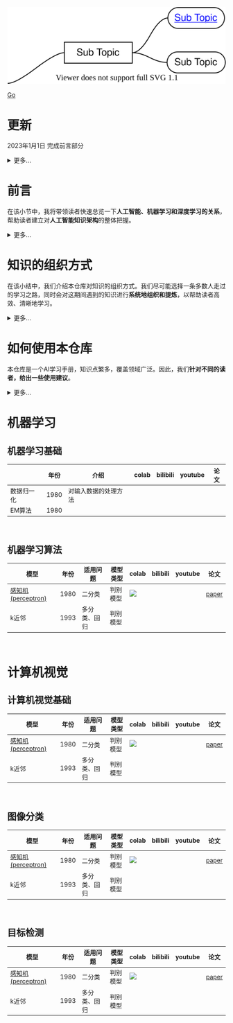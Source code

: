 <a href ="https://viewer.diagrams.net/?tags=%7B%7D&highlight=0000ff&edit=_blank&layers=1&nav=1&title=%E6%9C%BA%E5%99%A8%E5%AD%A6%E4%B9%A0.drawio#R7VjbcpswEP0aHpMBhO3k0df0oZl06mbyLGADqoVEhTB2vr4SiJsvcZ02zWSSTB7Ys9qVtGf3DNhC02RzI3Aa3%2FIQqOXa4cZCM8t1Hc91Lf1vh9sKuaqBSJCwguwWWJInMJE1mpMQMoNVkOScSpL2wYAzBoHsYVgIXvSXPXIa9oAUR7AHLANM99EHEsq4vsWoxb8AieJ6Z2d4XXl8HKwiwXNm9mOcQeVJcJ3G3DGLcciLDoTmFpoKzmX1lGymQHVZ%2BxVbHPE2RxbA5J8E2NcX%2FvTO5w%2FJfbx8uthcDZOvF%2BaCa0xzU4pl7ivgB09JYM4tt3WZiphIWKY40HahWsFCk1gmVFmOeizrAHo7W1lYBIboQWlSEjFlBOq4IBSwBiGJomBsHAkJQ73RJJOCrxoedGKcS55VubSZqRMQFinLU5YUAAtFeIU4Brnl6xZgUMxDRXh9k9HEcoe%2Fcl35CTSOBrLQuONnksjtd6BYEs7mB1a709bIJBZyrDvySLqqQQ7GAgtfGJlBlOgu6Abq0eosCXKxVtT0Vlijmd52k%2BKyfZ0y7W5TmT7TbMGmA5kmuwGegBRbtcR4PdvM%2Fra2UWUXncnyKijuDJU7NPNsZjlqMrdNrR5MX5%2FR41d7Pb7X2NDpjmOE98hFs5KODmkNUpOhCmq3hT9RXpU5Anl6UPVBnyVBlOde93XtUElN6DdOdOPU5CG0Q97A66fIeC4CMFE7xDTHOMTVfQbizv%2Bp1du1KfaBHtEbStiqcsVSav0f613cRVEUlz4mYX4Z8KSE3FPMO17npqZVXiJnzpvJmf0pZ2fK2SNnsq6MZ%2Bwpp1yUnCNb%2FS0WZymdfu2gFKcZhM%2BOnokZILs3Qmho7%2BnfyP4n%2BqfMzlidIYnO4B1oYiU1pzXxpHY63v8RT2%2Fg9MVzN8W7Es%2FOS%2BqneH4Q8VTfdSCxT5vqrkAGsSnl6ymme92fm1qeuorpvq1iNnf9EIpZf7O%2BvmLuvG7W39V%2FrZjKbD%2Btq%2BXtTxdo%2Fhs%3D" onclick="return ! window.open(this.href);">
<img src="机器学习.svg">
</a>

<a href="http://stackoverflow.com" target="_blank">Go</a>



# 更新
2023年1月1日 完成前言部分
<details close>
<summary>更多...</summary>
2022年12月30日 新建仓库
</details>


# 前言
在该小节中，我将带领读者快速总览一下**人工智能、机器学习和深度学习的关系**，帮助读者建立对**人工智能知识架构**的整体把握。
<details close>
<summary>更多...</summary>
<p align="center">
    <img src="./imgs/difference_between_ai__machine_learning_and_deep_learning2.png"
         title="https://blogs.nvidia.com/blog/2016/07/29/whats-difference-artificial-intelligence-machine-learning-deep-learning-ai/"
         width="70%" />
</p>

<p align="center">
    <img src="./imgs/difference_between_ai__machine_learning_and_deep_learning.png"
         title="https://www.designnews.com/electronics-test/4-reasons-use-artificial-intelligence-your-next-embedded-design"
         width="70%" />
</p>
</br>   

**人工智能**：所有让计算机去模仿人类行为的技术，让机器具备人类的智慧。(Human Intelligence Exhibited by Machines)  
>回到1956年夏天的会议上，那些人工智能先驱的梦想是建造复杂的机器，由新兴的计算机实现，拥有与人类智能相同的特征。这就是我们所认为的“通用人工智能”(General AI)的概念——拥有我们所有感官(甚至更多)、所有理性，并像我们一样思考的神奇机器。  
你已经在电影中无数次看到这些机器，比如终结者。通用人工智能机器一直出现在电影和科幻小说中是有原因的，因为我们做不到，至少现在不行。   
我们所能做的就是“狭义人工智能”(Narrow AI)。这些技术能够像人类一样完成特定的任务，甚至比人类做得更好，比如下围棋(AlphaGo)。  
PS：[北京通用人工智能研究院](https://baike.baidu.com/item/%E5%8C%97%E4%BA%AC%E9%80%9A%E7%94%A8%E4%BA%BA%E5%B7%A5%E6%99%BA%E8%83%BD%E7%A0%94%E7%A9%B6%E9%99%A2/55726794?fr=aladdin)(2020年成立)在研究具有自主的感知、认知、决策、学习、执行和社会协作能力，符合人类情感、伦理与道德观念的通用智能体。

</br>      

**机器学习**：机器学习是实现人工智能的一种方法。(An Approach to Achieve Artificial Intelligence)  
>它不需要人类显示地(explicitly)编程去告诉计算机如何去做，而是使用大量的数据和算法进行训练，使其能够学习如何执行任务。

</br>   

**深度学习**：深度学习是实现机器学习的一门技术。(A Technique for Implementing Machine Learning)  
> 从最早简单的[感知机](https://en.wikipedia.org/wiki/Perceptron)(perceptron,1958)，到[多层感知机](https://en.wikipedia.org/wiki/Multilayer_perceptron)(Multilayer Perceptron,1961)，再到[LeNet](https://en.wikipedia.org/wiki/LeNet)(1998)，最后到[AlexNet](https://en.wikipedia.org/wiki/AlexNet)(2012)，研究者发现，随着网络层数的增加，模型的效果可以得到十分显著的提升（AlexNet在ImageNet竞赛中将错误率降到了15.3%，远低于第二名的26.2%）。  
从此，这种网络层数非常深的模型得到了越来越多研究者的青睐，时至今日(2022.12)AlexNet的引用量已经达到了12w。  
之所以叫**深度**(deep)，主要由于研究者在设计网络模型的过程中，使用了很多的神经网络层(Neural network layer)以取得更佳的效果，我们把这种使用了很多网络层堆叠来构建、训练网络的机器学习技术称为**深度学习**。  

</br>
下面再展示一张比较流行的韦恩图，也许能进一步帮助你建立更清晰的知识层级：
<p align="center">
    <img src="./imgs/Relationship_between_artificial_intelligence_machine_learning_neural_network_and_deep_learning.jpg"
         title="https://twitter.com/DataScienceDojo/status/1557140164861902856"
         width="70%"/>
</p>
机器学习是一个范围宽阔、内容繁多、应用广泛的领域，并不存在(至少现在不存在)一个统一的理论体系涵盖所有内容[李航]。比如在上图中:

> Artificial intelligence下的Natural language processing(**自然语言处理**,NLP)就是一个抽象程度很高的任务，其子任务可以包括**自然语言理解**(Natural Language Understanding)和**自然语言推理**(Natural Language Inference)等。  
> Machine learning中的Linear regression又是一个具体的算法。  
> Deep learning中的CNN又是一类技术的统称。  

这个问题对很多AI学习、从业者造成了困扰，但我们必须面对这个现实。

那么本仓库中，该如何对这个纷繁的大知识树进行组织梳理呢？不同的人群又该如何使用本仓库呢？
</details>

# 知识的组织方式
在该小结中，我们介绍本仓库对知识的组织方式。我们尽可能选择一条多数人走过的学习之路，同时会对这期间遇到的知识进行**系统地组织和提炼**，以帮助读者高效、清晰地学习。

<details close>
<summary>更多...</summary>
由于AI领域不存在统一的理论体系，当我们听到别人说到某个专业名词时，能知道其表达的含义就足够了。

其实参考大部分AI从业者的学习路径就是一个不错的选择。俗话说，世界上本没有路，走的人多了也便成了路。这样，无论是在面试中、还是和同学同事交流中都不会引起太大的歧义。

国内比较流行的AI资料有[《机器学习》(周志华著)](https://item.jd.com/12762673.html)、[《统计学习方法》(李航著)](https://item.jd.com/12522197.html)、[Andrew Ng的Coursera课程](https://www.coursera.org/instructor/andrewng)，还有一些知名的开源库，比如：[sklearn](https://scikit-learn.org/)、[pytorch](https://pytorch.org/)等。

这些资料不仅是算法面试的重点，也是循序渐进走进AI世界的阶梯。本仓库会的基础部分会用大量篇幅覆盖这些内容。因此，我们建立的知识体系也旨在能够帮助学习者梳理清这些知识即可。  


本仓库包括以下几个大的模块：
**机器学习**、**计算机视觉**、**自然语言处理**等，下面我们具体展开来谈：

**机器学习(Machine Learning)**
> 在面试的过程中，面试官提到**机器学习**或者**传统机器学习**往往指的是形如逻辑回归、决策树和支持向量机等具体的算法(也可称为模型)。因此，在这一部分中，我们就主要讲解这些面试常见的算法。该部分还会细分为两个部分：
> - **机器学习基础**
>   > 主要讲解一些机器学习的基础概念、方法论和技巧等。
> - **机器学习算法**
>   > 主要讲解具体的算法，比如LR、KNN和决策树等  
>
> PS：面试过程中，无论你是从事AI的哪个领域，比如数据挖掘、计算机视觉和自然语言处理等，这些基础内容都属于高频考题。


**计算机视觉(Computer Vision)**
> 计算机视觉是一个抽象层级较高的任务(task)，其对标的岗位是**CV类工程师**。从业务/任务角度又包括很多子任务，比如图像分类、目标检测等。该部分，我们会细分为1+N个部分。其中，“1”表示的是计算机视觉基础；N表示计算机视觉的多个子任务所涉及到的算法。具体为：
> - **计算机视觉基础**  
>   > 主要讲解一些计算机视觉的基础概念、方法论和技巧等。
> - **图像分类(Image Classification)**
>   > 主要讲解一些图像分类算法，比如LeNet、AlexNet和ResNet等。
> - **目标检测(Object Detection)**
>   > 主要讲解一些目标检测算法，比如YOLO、SSD和RCNN等。

</details>

# 如何使用本仓库
本仓库是一个AI学习手册，知识点繁多，覆盖领域广泛。因此，我们**针对不同的读者，给出一些使用建议**。
<details close>
<summary>更多...</summary>

如果你是**AI初学者**。
> 可以优先学习**机器学习**部分的内容来了解一些基本方法论，并学习一些经典的机器学习算法。然后根据自己的兴趣爱好选择一个主攻的领域，比如计算机视觉或自然语言处理进行专项的学习。

如果你是**AI工程师**。
> 可以通过该仓库丰富自己的知识结构，也可以直接引用其中的代码提升开发效率。

接下来，我们就按照前文所说的知识组织方式一起走进AI的知识海洋吧！
</details>

# 机器学习
## 机器学习基础

|            | 年份 | 介绍                 | colab | bilibili | youtube | 论文 |
| ---------- | ---- | -------------------- | ----- | -------- | ------- | ---- |
| 数据归一化 | 1980 | 对输入数据的处理方法 |       |          |         |      |
| EM算法     | 1980 |                      |       |          |         |      |
</br>

## 机器学习算法

| 模型                                                                 | 年份 | 适用问题     | 模型类型 | colab                                                                                                                                                                                      | bilibili | youtube | 论文                                                               |
| -------------------------------------------------------------------- | ---- | ------------ | -------- | ------------------------------------------------------------------------------------------------------------------------------------------------------------------------------------------ | -------- | ------- | ------------------------------------------------------------------ |
| [感知机(perceptron)](./machine_learning/perceptron/models/README.md) | 1980 | 二分类       | 判别模型 | [![](https://colab.research.google.com/assets/colab-badge.svg)](https://colab.research.google.com/github/itmorn/AI.handbook/blob/main/machine_learning/perceptron/models/perceptron.ipynb) |          |         | [paper](https://psycnet.apa.org/doiLanding?doi=10.1037%2Fh0042519) |
| k近邻                                                                | 1993 | 多分类、回归 | 判别模型 |                                                                                                                                                                                            |          |         |                                                                    |
</br>

# 计算机视觉

## 计算机视觉基础

| 模型                                                                 | 年份 | 适用问题     | 模型类型 | colab                                                                                                                                                                                      | bilibili | youtube | 论文                                                               |
| -------------------------------------------------------------------- | ---- | ------------ | -------- | ------------------------------------------------------------------------------------------------------------------------------------------------------------------------------------------ | -------- | ------- | ------------------------------------------------------------------ |
| [感知机(perceptron)](./machine_learning/perceptron/models/README.md) | 1980 | 二分类       | 判别模型 | [![](https://colab.research.google.com/assets/colab-badge.svg)](https://colab.research.google.com/github/itmorn/AI.handbook/blob/main/machine_learning/perceptron/models/perceptron.ipynb) |          |         | [paper](https://psycnet.apa.org/doiLanding?doi=10.1037%2Fh0042519) |
| k近邻                                                                | 1993 | 多分类、回归 | 判别模型 |                                                                                                                                                                                            |          |         |                                                                    |
</br>

## 图像分类

| 模型                                                                 | 年份 | 适用问题     | 模型类型 | colab                                                                                                                                                                                      | bilibili | youtube | 论文                                                               |
| -------------------------------------------------------------------- | ---- | ------------ | -------- | ------------------------------------------------------------------------------------------------------------------------------------------------------------------------------------------ | -------- | ------- | ------------------------------------------------------------------ |
| [感知机(perceptron)](./machine_learning/perceptron/models/README.md) | 1980 | 二分类       | 判别模型 | [![](https://colab.research.google.com/assets/colab-badge.svg)](https://colab.research.google.com/github/itmorn/AI.handbook/blob/main/machine_learning/perceptron/models/perceptron.ipynb) |          |         | [paper](https://psycnet.apa.org/doiLanding?doi=10.1037%2Fh0042519) |
| k近邻                                                                | 1993 | 多分类、回归 | 判别模型 |                                                                                                                                                                                            |          |         |                                                                    |
</br>

## 目标检测

| 模型                                                                 | 年份 | 适用问题     | 模型类型 | colab                                                                                                                                                                                      | bilibili | youtube | 论文                                                               |
| -------------------------------------------------------------------- | ---- | ------------ | -------- | ------------------------------------------------------------------------------------------------------------------------------------------------------------------------------------------ | -------- | ------- | ------------------------------------------------------------------ |
| [感知机(perceptron)](./machine_learning/perceptron/models/README.md) | 1980 | 二分类       | 判别模型 | [![](https://colab.research.google.com/assets/colab-badge.svg)](https://colab.research.google.com/github/itmorn/AI.handbook/blob/main/machine_learning/perceptron/models/perceptron.ipynb) |          |         | [paper](https://psycnet.apa.org/doiLanding?doi=10.1037%2Fh0042519) |
| k近邻                                                                | 1993 | 多分类、回归 | 判别模型 |                                                                                                                                                                                            |          |         |                                                                    |
</br>
